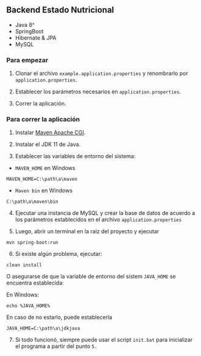 ## Backend Estado Nutricional

- Java 8^
- SpringBoot
- Hibernate & JPA
- MySQL

### Para empezar

1. Clonar el archivo `example.application.properties` y renombrarlo por `application.properties`.

2. Establecer los parámetros necesarios en `application.properties`.

3. Correr la aplicación.

### Para correr la aplicación

1. Instalar [Maven Apache CGI](https://maven.apache.org/download.cgi).

2. Instalar el JDK 11 de Java.

3. Establecer las variables de entorno del sistema:

- `MAVEN_HOME` en Windows

```
MAVEN_HOME=C:\path\a\maven
```

- `Maven bin` en Windows

```
C:\path\a\maven\bin
```

4. Ejecutar una instancia de MySQL y crear la base de datos de acuerdo a los parámetros establecidos en el archivo `application.properties`

5. Luego, abrir un terminal en la raíz del proyecto y ejecutar

```
mvn spring-boot:run
```

6. Si existe algún problema, ejecutar:

```
clean install
```

O asegurarse de que la variable de entorno del sistem `JAVA_HOME` se encuentra establecida:

En Windows:

```
echo %JAVA_HOME%
```

En caso de no estarlo, puede establecerla

```
JAVA_HOME=C:\path\a\jdkjava
```

7. Si todo funcionó, siempre puede usar el script `init.bat` para inicializar el programa a partir del punto `5.`
